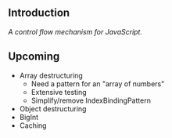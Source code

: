 ## Introduction

_A control flow mechanism for JavaScript._

## Upcoming

- Array destructuring
    - Need a pattern for an "array of numbers"
    - Extensive testing
    - Simplify/remove IndexBindingPattern
- Object destructuring
- BigInt
- Caching
